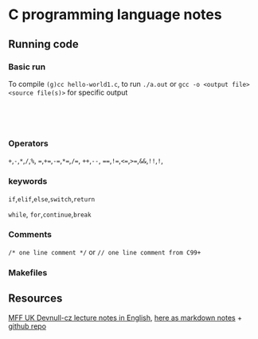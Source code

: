 # C programming language notes


## Running code

### Basic run

To compile `(g)cc hello-world1.c`, to run `./a.out` or `gcc -o <output file> <source file(s)>` for specific output

## <header>
### Operators
`+`,`-`,`*`,`/`,`%`,
`=`,`+=`,`-=`,`*=`,`/=`,
`++`,`--`,
`==`,`!=`,`<=`,`>=`,`&&`,`!!`,`!`,

### keywords

`if`,`elif`,`else`,`switch`,`return`

`while`, `for`,`continue`,`break`

### Comments

`/* one line comment */` or `// one line comment from C99+`
### Makefiles


## Resources 

[MFF UK Devnull-cz lecture notes in English]([https://](https://github.com/devnull-cz/c-prog-lang)), [here as markdown notes](https://github.com/devnull-cz/c-prog-lang/tree/notes) + [github repo]([https://](https://github.com/devnull-cz/c-prog-lang))
